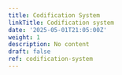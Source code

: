 ```yaml
---
title: Codification System
linkTitle: Codification system
date: '2025-05-01T21:05:00Z'
weight: 1
description: No content
draft: false
ref: codification-system
---
```


